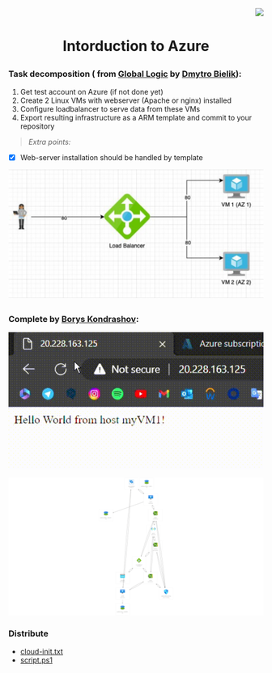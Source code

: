 <p align="right"><a href="https://azure.microsoft.com/en-in/" rel="nofollow"><img src="https://img.shields.io/badge/microsoft%20azure-0089D6?style=for-the-badge&logo=microsoft-azure&logoColor=white" data-canonical-src="https://img.shields.io/badge/microsoft%20azure-0089D6?style=for-the-badge&logo=microsoft-azure&logoColor=white" style="max-width: 100%;"></a> </p>

# <p align="center"> Intorduction to Azure </p>

### Task decomposition ( from [Global Logic](https://www.globallogic.com/) by [Dmytro Bielik](https://www.linkedin.com/in/dmytro-bielik/?originalSubdomain=ua)):
1. Get test account on Azure (if not done yet)
2. Create 2 Linux VMs with webserver (Apache or nginx) installed
3. Configure loadbalancer to serve data from these VMs
4. Export resulting infrastructure as a ARM template and commit to your repository
> *Extra points:* 
 - [X] Web-server installation should be handled by template

<p align="center">
      <img src="https://github.com/Tuburni/globalLogic_Homework_KondrashovBorys/blob/main/task2_%20IntroductionToAzure/multimedia/task.png" width="726">
</p>

##

### Complete by [Borys Kondrashov](https://github.com/Tuburni):

<p align="center">
      <img src="https://github.com/Tuburni/globalLogic_Homework_KondrashovBorys/blob/main/task2_%20IntroductionToAzure/multimedia/gif.gif" width="726">
</p>

<p align="center">
   <img src="https://github.com/Tuburni/globalLogic_Homework_KondrashovBorys/blob/main/task2_%20IntroductionToAzure/multimedia/myResourceGroupLoadBalancer.png">
</p>

### Distribute

- [cloud-init.txt](https://github.com/Tuburni/GL_Homerworks/blob/main/GL_Homerwork2/cloud-init.txt)
- [script.ps1](https://github.com/Tuburni/GL_Homerworks/blob/main/GL_Homerwork2/script.ps1)
